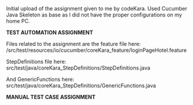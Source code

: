 Initial upload of the assignment given to me by codeKara. Used Cucumber Java Skeleton as base as I did not have the proper configurations on my home PC.

**TEST AUTOMATION ASSIGNMENT**

Files related to the assignment are the feature file here: /src/test/resources/io/cucumber/coreKara_feature/loginPageHotel.feature

StepDefinitions file here: src/test/java/coreKara_StepDefinitions/StepDefinitions.java

And GenericFunctions here: src/test/java/coreKara_StepDefinitions/GenericFunctions.java

**MANUAL TEST CASE ASSIGNMENT**
